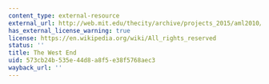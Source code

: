 ```yaml
---
content_type: external-resource
external_url: http://web.mit.edu/thecity/archive/projects_2015/aml2010/www/
has_external_license_warning: true
license: https://en.wikipedia.org/wiki/All_rights_reserved
status: ''
title: The West End
uid: 573cb24b-535e-44d8-a8f5-e38f5768aec3
wayback_url: ''
---
```

